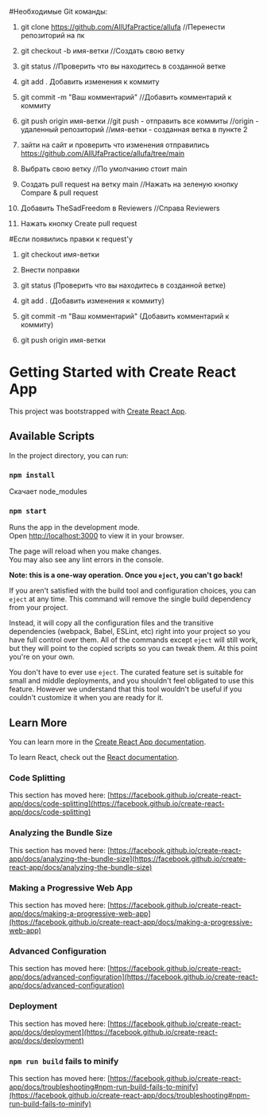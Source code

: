 #Необходимые Git команды:

1) git clone https://github.com/AllUfaPractice/allufa
//Перенести репозиторий на пк

2) git checkout -b имя-ветки 
//Создать свою ветку

3) git status
//Проверить что вы находитесь в созданной ветке

4) git add . 
Добавить изменения к коммиту

5) git commit -m "Ваш комментарий" 
//Добавить комментарий к коммиту

6) git push origin имя-ветки 
//git push - отправить все коммиты
//origin - удаленный репозиторий
//имя-ветки - созданная ветка в пункте 2

7) зайти на сайт и проверить что изменения отправились
https://github.com/AllUfaPractice/allufa/tree/main

8) Выбрать свою ветку 
//По умолчанию стоит main

9) Создать pull request на ветку main
//Нажать на зеленую кнопку Compare & pull request

10) Добавить TheSadFreedom в Reviewers
//Справа Reviewers

11) Нажать кнопку Create pull request

#Если появились правки к request'y 

1) git checkout имя-ветки

2) Внести поправки

3) git status (Проверить что вы находитесь в созданной ветке)

4) git add . (Добавить изменения к коммиту)

5) git commit -m "Ваш комментарий" (Добавить комментарий к коммиту)

6) git push origin имя-ветки

# Getting Started with Create React App

This project was bootstrapped with [Create React App](https://github.com/facebook/create-react-app).

## Available Scripts

In the project directory, you can run:

### `npm install`
Скачает node_modules

### `npm start`

Runs the app in the development mode.\
Open [http://localhost:3000](http://localhost:3000) to view it in your browser.

The page will reload when you make changes.\
You may also see any lint errors in the console.

**Note: this is a one-way operation. Once you `eject`, you can't go back!**

If you aren't satisfied with the build tool and configuration choices, you can `eject` at any time. This command will remove the single build dependency from your project.

Instead, it will copy all the configuration files and the transitive dependencies (webpack, Babel, ESLint, etc) right into your project so you have full control over them. All of the commands except `eject` will still work, but they will point to the copied scripts so you can tweak them. At this point you're on your own.

You don't have to ever use `eject`. The curated feature set is suitable for small and middle deployments, and you shouldn't feel obligated to use this feature. However we understand that this tool wouldn't be useful if you couldn't customize it when you are ready for it.

## Learn More

You can learn more in the [Create React App documentation](https://facebook.github.io/create-react-app/docs/getting-started).

To learn React, check out the [React documentation](https://reactjs.org/).

### Code Splitting

This section has moved here: [https://facebook.github.io/create-react-app/docs/code-splitting](https://facebook.github.io/create-react-app/docs/code-splitting)

### Analyzing the Bundle Size

This section has moved here: [https://facebook.github.io/create-react-app/docs/analyzing-the-bundle-size](https://facebook.github.io/create-react-app/docs/analyzing-the-bundle-size)

### Making a Progressive Web App

This section has moved here: [https://facebook.github.io/create-react-app/docs/making-a-progressive-web-app](https://facebook.github.io/create-react-app/docs/making-a-progressive-web-app)

### Advanced Configuration

This section has moved here: [https://facebook.github.io/create-react-app/docs/advanced-configuration](https://facebook.github.io/create-react-app/docs/advanced-configuration)

### Deployment

This section has moved here: [https://facebook.github.io/create-react-app/docs/deployment](https://facebook.github.io/create-react-app/docs/deployment)

### `npm run build` fails to minify

This section has moved here: [https://facebook.github.io/create-react-app/docs/troubleshooting#npm-run-build-fails-to-minify](https://facebook.github.io/create-react-app/docs/troubleshooting#npm-run-build-fails-to-minify)

